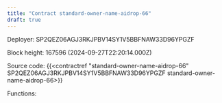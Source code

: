 ```yaml
---
title: "Contract standard-owner-name-aidrop-66"
draft: true
---
```

Deployer: SP2QEZ06AGJ3RKJPBV14SY1V5BBFNAW33D96YPGZF


 



Block height: 167596 (2024-09-27T22:20:14.000Z)

Source code: {{<contractref "standard-owner-name-aidrop-66" SP2QEZ06AGJ3RKJPBV14SY1V5BBFNAW33D96YPGZF standard-owner-name-aidrop-66>}}

Functions:


